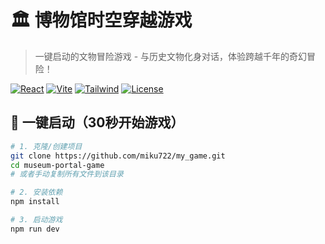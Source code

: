 # 🏛️ 博物馆时空穿越游戏

> 一键启动的文物冒险游戏 - 与历史文物化身对话，体验跨越千年的奇幻冒险！

[![React](https://img.shields.io/badge/React-18.2-blue.svg)](https://reactjs.org/)
[![Vite](https://img.shields.io/badge/Vite-4.4-646CFF.svg)](https://vitejs.dev/)
[![Tailwind](https://img.shields.io/badge/Tailwind-3.3-38B2AC.svg)](https://tailwindcss.com/)
[![License](https://img.shields.io/badge/License-MIT-green.svg)](https://opensource.org/licenses/MIT)

## 🚀 一键启动（30秒开始游戏）

```bash
# 1. 克隆/创建项目
git clone https://github.com/miku722/my_game.git
cd museum-portal-game
# 或者手动复制所有文件到该目录

# 2. 安装依赖
npm install

# 3. 启动游戏
npm run dev